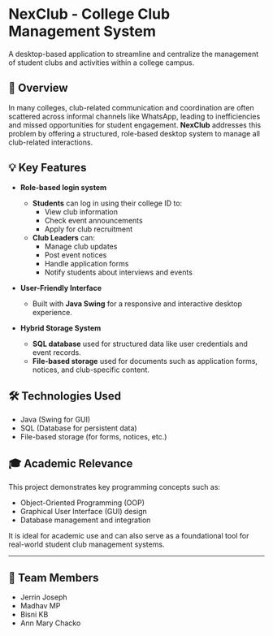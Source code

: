 # NexClub - College Club Management System

A desktop-based application to streamline and centralize the management of student clubs and activities within a college campus.

## 📌 Overview

In many colleges, club-related communication and coordination are often scattered across informal channels like WhatsApp, leading to inefficiencies and missed opportunities for student engagement. **NexClub** addresses this problem by offering a structured, role-based desktop system to manage all club-related interactions.

## 💡 Key Features

- **Role-based login system**

  - **Students** can log in using their college ID to:
    - View club information
    - Check event announcements
    - Apply for club recruitment
  - **Club Leaders** can:
    - Manage club updates
    - Post event notices
    - Handle application forms
    - Notify students about interviews and events

- **User-Friendly Interface**

  - Built with **Java Swing** for a responsive and interactive desktop experience.

- **Hybrid Storage System**

  - **SQL database** used for structured data like user credentials and event records.
  - **File-based storage** used for documents such as application forms, notices, and club-specific content.

## 🛠 Technologies Used

- Java (Swing for GUI)
- SQL (Database for persistent data)
- File-based storage (for forms, notices, etc.)

## 🎓 Academic Relevance

This project demonstrates key programming concepts such as:

- Object-Oriented Programming (OOP)
- Graphical User Interface (GUI) design
- Database management and integration

It is ideal for academic use and can also serve as a foundational tool for real-world student club management systems.

---

## 👥 Team Members

- Jerrin Joseph
- Madhav MP
- Bisni KB
- Ann Mary Chacko
